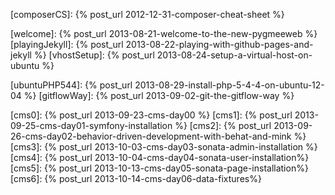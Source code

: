 <!--- LINKS LIBRARY
This is a link library that permit to centralize blog's links

this is mainly geared toward site inner links
any changes made to an url can be easily reflected here
and be used on both site's posts

Need to include this library in posts or page to use it
When included on a post file, put it just before your intro paragraphe.

{% highlight yaml %}
end of front matter
---

{\% include _links_library.markdown \%}
Intro paragraphe
{% endhighlight %}

this is the include tag. just remove the **remove**

{remove% include _links_library.markdown %remove}

--->


<!--- ++++++++++++++++++++++ SITE'S PAGES ++++++++++++++++++++++ --->

[composerCS]: {% post_url 2012-12-31-composer-cheat-sheet %}

[welcome]: {% post_url 2013-08-21-welcome-to-the-new-pygmeeweb %}
[playingJekyll]: {% post_url 2013-08-22-playing-with-github-pages-and-jekyll %}
[vhostSetup]: {% post_url 2013-08-24-setup-a-virtual-host-on-ubuntu %}

[ubuntuPHP544]: {% post_url 2013-08-29-install-php-5-4-4-on-ubuntu-12-04 %}
[gitflowWay]: {% post_url 2013-09-02-git-the-gitflow-way %}

[cms0]: {% post_url 2013-09-23-cms-day00 %}
[cms1]: {% post_url 2013-09-25-cms-day01-symfony-installation %}
[cms2]: {% post_url 2013-09-26-cms-day02-behavior-driven-development-with-behat-and-mink %}
[cms3]: {% post_url 2013-10-03-cms-day03-sonata-admin-installation %}
[cms4]: {% post_url 2013-10-04-cms-day04-sonata-user-installation%}
[cms5]: {% post_url 2013-10-13-cms-day05-sonata-page-installation%}
[cms6]: {% post_url 2013-10-14-cms-day06-data-fixtures%}


[tuto.dev]: http://tuto.dev

[prey]: https://preyproject.com/
[preySignup]: https://panel.preyproject.com/signup
[preyDownload]: https://preyproject.com/download
[preyPanel]: https://panel.preyproject.com/app

<!--- ++++++++++++++++++++++ EXTERNAL PAGES ++++++++++++++++++++++ --->
[jekyll]: http://jekyllrb.com/
[leonard]: http://leonard.io/blog/2012/05/installing-ruby-1-9-3-on-ubuntu-12-04-precise-pengolin/

[ghpages]: http://pages.github.com/
[ghpagesdoc]: https://help.github.com/categories/20/articles

[Symfony]: http://symfony.com/
[Symfony download]: http://symfony.com/download
[SymfonyDoc]: http://symfony.com/doc/current/index.html
[Symfony file permissions]: http://symfony.com/doc/current/book/installation.html#configuration-and-setup

[symfonyCMF]: http://cmf.symfony.com/
[Jobeet2]: http://www.ens.ro/2012/03/21/jobeet-tutorial-with-symfony2/

[Doctrine fixtures Bundle]: http://symfony.com/doc/current/bundles/DoctrineFixturesBundle/

[Behat]: http://behat.org/
[read behat doc]: http://docs.behat.org
[More about features on behat.org]: http://docs.behat.org/quick_intro.html#more-about-features
[steps documentation on behat.org]: http://docs.behat.org/quick_intro.html#more-about-steps
[Behat symfony extension]: http://extensions.behat.org/symfony2/
[Behat Fixtures extension]: http://extensions.behat.org/doctrine-data-fixtures/
[Mink extension]: http://extensions.behat.org/mink/

[phpunit]: https://github.com/sebastianbergmann/phpunit/

[diem]: http://diem-project.org/

[Composer]: http://getcomposer.org/doc/
[Composercli]: http://getcomposer.org/doc/03-cli.md
[ComposerGlobal]: http://getcomposer.org/doc/00-intro.md#globally

[Packagist]: https://packagist.org/

[gitflow]: https://github.com/nvie/gitflow


[Espelette pepper]: http://en.wikipedia.org/wiki/Espelette_pepper